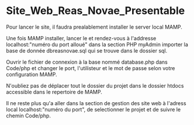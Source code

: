 # Site_Web_Reas_Novae_Presentable
Pour lancer le site, il faudra prealablement installer le server local MAMP.

Une fois MAMP installer, lancer le et rendez-vous à l'addresse localhost:"numéro du port alloué" dans la section PHP myAdmin importer la base de donnée dbreasnovae.sql qui se trouve dans le dossier sql.

Ouvrir le fichier de connexion à la base nommé database.php dans Code/php et changer le port, l'utilisteur et le mot de passe selon votre configuration MAMP.

N'oubliez pas de déplacer tout le dossier du projet dans le dossier htdocs accessible dans le repertoire de MAMP.

Il ne reste plus qu'a aller dans la section de gestion des site web à l'adress local localhost:"numéro du port", de selectionner le projet et de suivre le chemin Code/php.

